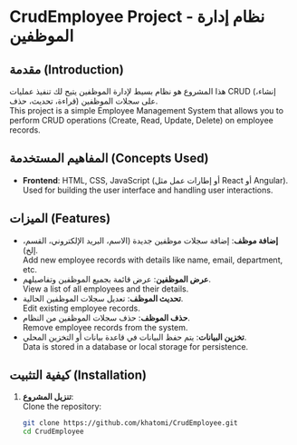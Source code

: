 
# CrudEmployee Project - نظام إدارة الموظفين

## مقدمة (Introduction)
هذا المشروع هو نظام بسيط لإدارة الموظفين يتيح لك تنفيذ عمليات CRUD (إنشاء، قراءة، تحديث، حذف) على سجلات الموظفين.  
This project is a simple Employee Management System that allows you to perform CRUD operations (Create, Read, Update, Delete) on employee records.

## المفاهيم المستخدمة (Concepts Used)
- **Frontend**: HTML, CSS, JavaScript (أو إطارات عمل مثل React أو Angular).  
  Used for building the user interface and handling user interactions.

## الميزات (Features)
- **إضافة موظف**: إضافة سجلات موظفين جديدة (الاسم، البريد الإلكتروني، القسم، إلخ).  
  Add new employee records with details like name, email, department, etc.
- **عرض الموظفين**: عرض قائمة بجميع الموظفين وتفاصيلهم.  
  View a list of all employees and their details.
- **تحديث الموظف**: تعديل سجلات الموظفين الحالية.  
  Edit existing employee records.
- **حذف الموظف**: حذف سجلات الموظفين من النظام.  
  Remove employee records from the system.
- **تخزين البيانات**: يتم حفظ البيانات في قاعدة بيانات أو التخزين المحلي.  
  Data is stored in a database or local storage for persistence.

## كيفية التثبيت (Installation)
1. **تنزيل المشروع**:  
   Clone the repository:
   ```bash
   git clone https://github.com/khatomi/CrudEmployee.git
   cd CrudEmployee
